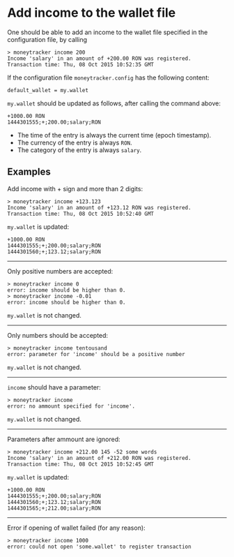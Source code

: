 Add income to the wallet file
=============================

One should be able to add an income to the wallet file specified in the
configuration file, by calling
```
> moneytracker income 200
Income 'salary' in an amount of +200.00 RON was registered.
Transaction time: Thu, 08 Oct 2015 10:52:35 GMT
```

If the configuration file `moneytracker.config` has the following content:
```
default_wallet = my.wallet

```

`my.wallet` should be updated as follows, after calling the command above:
```
+1000.00 RON
1444301555;+;200.00;salary;RON
```

- The time of the entry is always the current time (epoch timestamp).
- The currency of the entry is always `RON`.
- The category of the entry is always `salary`.

Examples
--------

Add income with + sign and more than 2 digits:
```
> moneytracker income +123.123
Income 'salary' in an amount of +123.12 RON was registered.
Transaction time: Thu, 08 Oct 2015 10:52:40 GMT
```
`my.wallet` is updated:
```
+1000.00 RON
1444301555;+;200.00;salary;RON
1444301560;+;123.12;salary;RON
```

---

Only positive numbers are accepted:
```
> moneytracker income 0
error: income should be higher than 0.
> moneytracker income -0.01
error: income should be higher than 0.
```

`my.wallet` is not changed.

---

Only numbers should be accepted:
```
> moneytracker income tentousand
error: parameter for 'income' should be a positive number
```

`my.wallet` is not changed.

---

`income` should have a parameter:
```
> moneytracker income
error: no ammount specified for 'income'.
```

`my.wallet` is not changed.

---

Parameters after ammount are ignored:
```
> moneytracker income +212.00 145 -52 some words
Income 'salary' in an amount of +212.00 RON was registered.
Transaction time: Thu, 08 Oct 2015 10:52:45 GMT
```

`my.wallet` is updated:
```
+1000.00 RON
1444301555;+;200.00;salary;RON
1444301560;+;123.12;salary;RON
1444301565;+;212.00;salary;RON
```

---

Error if opening of wallet failed (for any reason):
```
> moneytracker income 1000
error: could not open 'some.wallet' to register transaction
```
